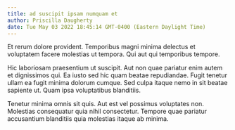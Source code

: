 ```yaml
---
title: ad suscipit ipsam numquam et
author: Priscilla Daugherty
date: Tue May 03 2022 18:45:14 GMT-0400 (Eastern Daylight Time)
---
```

Et rerum dolore provident. Temporibus magni minima delectus et voluptatem facere molestias ut tempora. Qui aut qui temporibus tempore.

 Hic laboriosam praesentium ut suscipit. Aut non quae pariatur enim autem et dignissimos qui. Ea iusto sed hic quam beatae repudiandae. Fugit tenetur ullam ea fugit minima dolorum cumque. Sed culpa itaque nemo in sit beatae sapiente ut. Quam ipsa voluptatibus blanditiis.

 Tenetur minima omnis sit quis. Aut est vel possimus voluptates non. Molestias consequatur quia nihil consectetur. Tempore quae pariatur accusantium blanditiis quia molestias itaque ab minima.